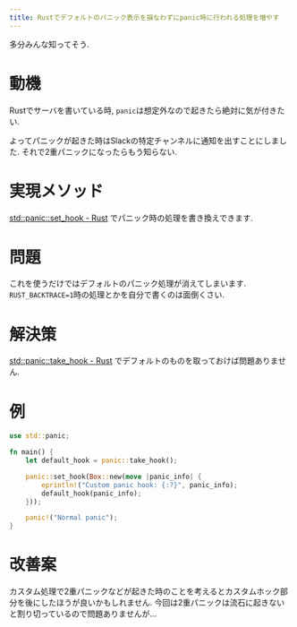 ```yaml
---
title: Rustでデフォルトのパニック表示を損なわずにpanic時に行われる処理を増やす
---
```


多分みんな知ってそう.

# 動機

Rustでサーバを書いている時,
`panic`は想定外なので起きたら絶対に気が付きたい.

よってパニックが起きた時はSlackの特定チャンネルに通知を出すことにしました.
それで2重パニックになったらもう知らない.

# 実現メソッド

[std::panic::set_hook - Rust](https://doc.rust-lang.org/std/panic/fn.set_hook.html)
でパニック時の処理を書き換えできます.

# 問題

これを使うだけではデフォルトのパニック処理が消えてしまいます.
`RUST_BACKTRACE=1`時の処理とかを自分で書くのは面倒くさい.

# 解決策

[std::panic::take_hook - Rust](https://doc.rust-lang.org/std/panic/fn.take_hook.html)
でデフォルトのものを取っておけば問題ありません.

# 例

~~~rs
use std::panic;

fn main() {
    let default_hook = panic::take_hook();

    panic::set_hook(Box::new(move |panic_info| {
        eprintln!("Custom panic hook: {:?}", panic_info);
        default_hook(panic_info);
    }));

    panic!("Normal panic");
}
~~~

# 改善案

カスタム処理で2重パニックなどが起きた時のことを考えるとカスタムホック部分を後にしたほうが良いかもしれません.
今回は2重パニックは流石に起きないと割り切っているので問題ありませんが…
